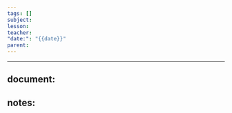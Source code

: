 ```yaml
---
tags: []
subject: 
lesson: 
teacher: 
"date:": "{{date}}"
parent:
---
```


---
## document:
## notes: